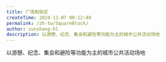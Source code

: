 ```yaml
---
title: 广场和街区
createTime: 2024-11-07 00:12:49
permalink: /zh-tw/SquareBlock/
author: sunshang-hl
description: 以游憩、纪念、集会和避险等功能为主的城市公共活动场地
---
```


以游憩、纪念、集会和避险等功能为主的城市公共活动场地